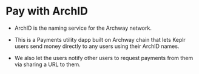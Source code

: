 # Pay with ArchID

- ArchID is the naming service for the Archway network.

- This is a Payments utility dapp built on Archway chain that lets Keplr users send money directly to any users using their ArchID names.

- We also let the users notify other users to request payments from them via sharing a URL to them.